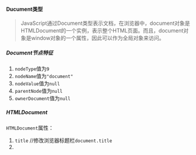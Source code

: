 #### Ducument类型
> JavaScript通过Document类型表示文档，在浏览器中，document对象是HTMLDocument的一个实例，表示整个HTML页面。而且，document对象是window对象的一个属性，因此可以作为全局对象来访问。

##### Document节点特征   
1. `nodeType`值为`9`  
2. `nodeName`值为`"document"`
3. `nodeValue`值为`null`
4. `parentNode`值为`null`
5. `ownerDocument`值为`null`  

##### HTMLDocument
`HTMLDocument`属性：
1. `title` //修改浏览器标题栏`document.title`  
2. 
